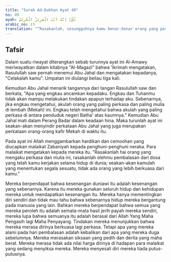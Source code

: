 ```yaml
---
title: "Surah Ad-Dukhan Ayat 49"
no: 49
ayah: ذُقْۚ اِنَّكَ اَنْتَ الْعَزِيْزُ الْكَرِيْمُ 
arabic_no: ٤٩
translation: "”Rasakanlah, sesungguhnya kamu benar-benar orang yang perkasa lagi mulia.”"
---
```


## Tafsir

Dalam suatu riwayat diterangkan sebab turunnya ayat ini Al-Amawy meriwayatkan dalam kitabnya "Al-Magazi" bahwa 'Ikrimah mengatakan, Rasulullah saw pernah menemui Abu Jahal dan mengatakan kepadanya, "Celakalah kamu". Umpatan ini diulangi beliau tiga kali.

Kemudian Abu Jahal menarik tangannya dari tangan Rasulullah saw dan berkata, "Apa yang engkau ancamkan kepadaku. Engkau dan Tuhanmu tidak akan mampu melakukan tindakan apapun terhadap aku. Sebenarnya, jika engkau mengetahui, akulah orang yang paling perkasa dan paling mulia di lembah (Mekah) ini. Engkau telah mengetahui bahwa akulah yang paling perkasa di antara penduduk negeri Batha' atas kaumnya." Kemudian Abu Jahal mati dalam Perang Badar dalam keadaan hina. Maka turunlah ayat ini seakan-akan menyindir perkataan Abu Jahal yang juga merupakan perkataan orang-orang kafir Mekah di waktu itu.

Pada ayat ini Allah menggambarkan hardikan dan cemoohan yang diucapkan malaikat Zabaniyah kepada penghuni-penghuni neraka. Para malaikat mengatakan kepada mereka itu. "Rasakanlah hai orang yang mengaku perkasa dan mulia ini, rasakanlah olehmu pembalasan dari dosa yang telah kamu kerjakan selama hidup di dunia; seakan-akan kamulah yang menentukan segala sesuatu, tidak ada orang yang lebih berkuasa dari kamu."

Mereka berpendapat bahwa kesenangan duniawi itu adalah kesenangan yang sebenarnya. Karena itu mereka gunakan seluruh hidup dan kehidupan mereka untuk mendapatkan kesenangan itu. Mereka hanya mementingkan diri sendiri dan tidak mau tahu bahwa sebenarnya hidup mereka bergantung pada manusia yang lain. Bahkan mereka berpendapat bahwa semua yang mereka peroleh itu adalah semata-mata hasil jerih payah mereka sendiri, mereka lupa bahwa semuanya itu adalah berasal dari Allah Yang Maha Pengasih lagi Maha Penyayang. Tindakan mereka menunjukkan bahwa mereka merasa dirinya berkuasa lagi perkasa. Tetapi apa yang mereka alami pada hari pembalasan adalah kebalikan dari apa yang mereka duga sebelumnya. Mereka merasakan siksaan yang pedih dan derita yang maha berat. Mereka merasa tidak ada nilai harga dirinya di hadapan para malaikat yang sedang menyiksa mereka. Mereka menyesali diri mereka tiada putus-putusnya.